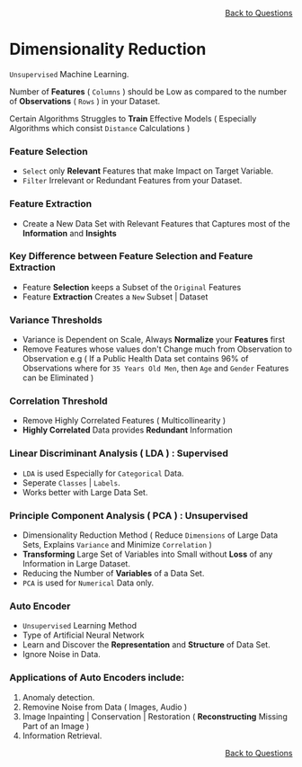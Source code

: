 <p align='right'><a align="right" href="https://github.com/KIRANKUMAR7296/Library/blob/main/Interview.md">Back to Questions</a></p>

# Dimensionality Reduction

`Unsupervised` Machine Learning. 

Number of **Features** ( `Columns` ) should be Low as compared to the number of **Observations** ( `Rows` ) in your Dataset. 

Certain Algorithms Struggles to **Train** Effective Models ( Especially Algorithms which consist `Distance` Calculations )

### Feature Selection

- `Select` only **Relevant** Features that make Impact on Target Variable.
- `Filter` Irrelevant or Redundant Features from your Dataset.

### Feature Extraction
- Create a New Data Set with Relevant Features that Captures most of the **Information** and **Insights** 

### Key Difference between Feature Selection and Feature Extraction
- Feature **Selection** keeps a Subset of the `Original` Features 
- Feature **Extraction** Creates a `New` Subset | Dataset

### Variance Thresholds
- Variance is Dependent on Scale, Always **Normalize** your **Features** first
- Remove Features whose values don't Change much from Observation to Observation 
e.g ( If a Public Health Data set contains 96% of Observations where for `35 Years Old Men`, then `Age` and `Gender` Features can be Eliminated )

### Correlation Threshold
- Remove Highly Correlated Features ( Multicollinearity )
- **Highly Correlated** Data provides **Redundant** Information

### Linear Discriminant Analysis ( LDA ) : Supervised

- `LDA` is used Especially for `Categorical` Data.
- Seperate `Classes` | `Labels`.
- Works better with Large Data Set.

### Principle Component Analysis ( PCA ) : Unsupervised

- Dimensionality Reduction Method ( Reduce `Dimensions` of Large Data Sets, Explains `Variance` and Minimize `Correlation` )
- **Transforming** Large Set of Variables into Small without **Loss** of any Information in Large Dataset.
- Reducing the Number of **Variables** of a Data Set.
- `PCA` is used for `Numerical` Data only.

### Auto Encoder
- `Unsupervised` Learning Method
- Type of Artificial Neural Network
- Learn and Discover the **Representation** and **Structure** of Data Set.
- Ignore Noise in Data. 

### Applications of Auto Encoders include:

1. Anomaly detection.
2. Removine Noise from Data ( Images, Audio )
3. Image Inpainting | Conservation | Restoration ( **Reconstructing** Missing Part of an Image )
4. Information Retrieval.

<p align='right'><a align="right" href="https://github.com/KIRANKUMAR7296/Library/blob/main/Interview.md">Back to Questions</a></p>
